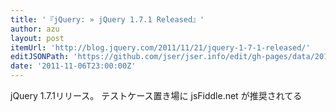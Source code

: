 ```yaml
---
title: '『jQuery: » jQuery 1.7.1 Released』'
author: azu
layout: post
itemUrl: 'http://blog.jquery.com/2011/11/21/jquery-1-7-1-released/'
editJSONPath: 'https://github.com/jser/jser.info/edit/gh-pages/data/2011/11/index.json'
date: '2011-11-06T23:00:00Z'
---
```

jQuery 1.7.1リリース。
テストケース置き場に jsFiddle.net が推奨されてる
